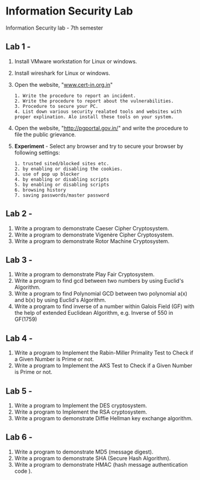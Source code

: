 # Information Security Lab
Information Security lab - 7th semester

## Lab 1 -
1. Install VMware workstation for Linux or windows.
2. Install wireshark for Linux or windows.
3. Open the website, "www.cert-in.org.in" 

       1. Write the procedure to report an incident.
       2. Write the procedure to report about the vulnerabilities.
       3. Procedure to secure your PC.
       4. List down various security realated tools and websites with proper explination. Alo install these tools on your system.

4. Open the website, "http://pgportal.gov.in/" and write the procedure to file the public grievance.

5. **Experiment** - Select any browser and try to secure your browser by following settings:

       1. trusted sited/blocked sites etc.
       2. by enabling or disabling the cookies.
       3. use of pop up blocker
       4. by enabling or disabling scripts
       5. by enabling or disabling scripts
       6. browsing history
       7. saving passwords/master password
       
## Lab 2 -
1. Write a program to demonstrate Caeser Cipher Cryptosystem.
2. Write a program to demonstrate Vigenère Cipher Cryptosystem.   
3. Write a program to demonstrate Rotor Machine Cryptosystem.

## Lab 3 -
1. Write a program to demonstrate Play Fair Cryptosystem. 
2. Write a program to find gcd between two numbers by using Euclid's Algorithm. 
3. Write a program to find Polynomial GCD between two polynomial a(x) and b(x) by using Euclid's Algorithm. 
4. Write a program to find inverse of a number within Galois Field (GF) with the help of extended Euclidean Algorithm,
   e.g. Inverse of 550 in GF(1759)

## Lab 4 -
1. Write a program to Implement the Rabin-Miller Primality Test to Check if a Given Number is Prime or not.
2. Write a program to Implement the AKS Test to Check if a Given Number is Prime or not.

## Lab 5 -
1. Write a program to Implement the DES cryptosystem.
2. Write a program to Implement the RSA cryptosystem.
3. Write a program to demonstrate Diffie Hellman key exchange algorithm.

## Lab 6 -
1. Write a program to demonstrate MD5 (message digest).
2. Write a program to demonstrate SHA (Secure Hash Algorithm).
3. Write a program to demonstrate HMAC (hash message authentication code ).
